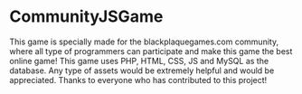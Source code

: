 # CommunityJSGame
This game is specially made for the blackplaquegames.com community, where all type of programmers can participate and make this game the best online game!
This game uses PHP, HTML, CSS, JS and MySQL as the database. Any type of assets would be extremely helpful and would be appreciated. Thanks to everyone who has contributed to this project! 
